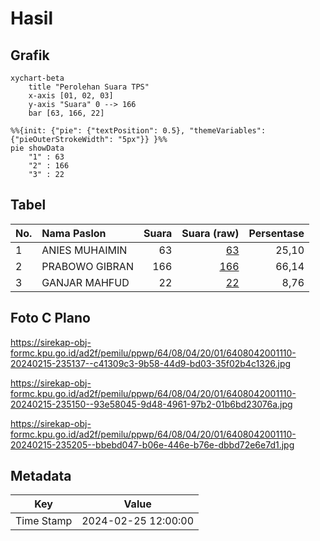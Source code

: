 # Hasil

## Grafik

```mermaid
xychart-beta
    title "Perolehan Suara TPS"
    x-axis [01, 02, 03]
    y-axis "Suara" 0 --> 166
    bar [63, 166, 22]
```

```mermaid
%%{init: {"pie": {"textPosition": 0.5}, "themeVariables": {"pieOuterStrokeWidth": "5px"}} }%%
pie showData
    "1" : 63
    "2" : 166
    "3" : 22
```

## Tabel

| No. | Nama Paslon    | Suara | Suara (raw) | Persentase |
|:--- |:-------------- | -----:| -----------:| ----------:|
| 1   | ANIES MUHAIMIN | 63    | [63][p-1]   | 25,10      |
| 2   | PRABOWO GIBRAN | 166   | [166][p-2]  | 66,14      |
| 3   | GANJAR MAHFUD  | 22    | [22][p-3]   | 8,76       |


[p-1]: https://github.com/gigit-pemilu/pemilu-2024-64-kalimantan-timur/blob/main/pilpres/hitung-suara/sub/64-kalimantan-timur/sub/08-kutai-timur/sub/04-sangatta-utara/sub/2001-sangatta-utara/sub/110-tps/sub/paslon-1.txt
[p-2]: https://github.com/gigit-pemilu/pemilu-2024-64-kalimantan-timur/blob/main/pilpres/hitung-suara/sub/64-kalimantan-timur/sub/08-kutai-timur/sub/04-sangatta-utara/sub/2001-sangatta-utara/sub/110-tps/sub/paslon-2.txt
[p-3]: https://github.com/gigit-pemilu/pemilu-2024-64-kalimantan-timur/blob/main/pilpres/hitung-suara/sub/64-kalimantan-timur/sub/08-kutai-timur/sub/04-sangatta-utara/sub/2001-sangatta-utara/sub/110-tps/sub/paslon-3.txt

## Foto C Plano

https://sirekap-obj-formc.kpu.go.id/ad2f/pemilu/ppwp/64/08/04/20/01/6408042001110-20240215-235137--c41309c3-9b58-44d9-bd03-35f02b4c1326.jpg

https://sirekap-obj-formc.kpu.go.id/ad2f/pemilu/ppwp/64/08/04/20/01/6408042001110-20240215-235150--93e58045-9d48-4961-97b2-01b6bd23076a.jpg

https://sirekap-obj-formc.kpu.go.id/ad2f/pemilu/ppwp/64/08/04/20/01/6408042001110-20240215-235205--bbebd047-b06e-446e-b76e-dbbd72e6e7d1.jpg


## Metadata

| Key        | Value               |
| ---------- | ------------------- |
| Time Stamp | 2024-02-25 12:00:00 |



